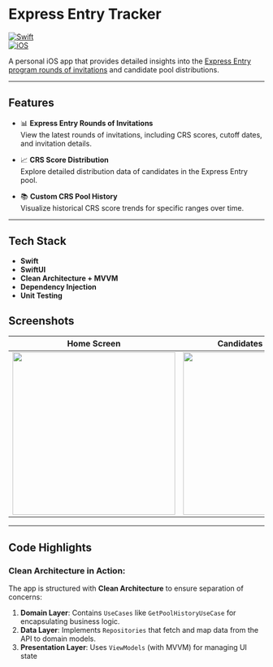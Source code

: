 # **Express Entry Tracker**  
[![Swift](https://img.shields.io/badge/Swift-5.0-orange)](https://swift.org/)  
[![iOS](https://img.shields.io/badge/iOS-18%2B-blue)](https://developer.apple.com/ios/)  

A personal iOS app that provides detailed insights into the [Express Entry program rounds of invitations](https://www.canada.ca/en/immigration-refugees-citizenship/services/immigrate-canada/express-entry/submit-profile/rounds-invitations.html) and candidate pool distributions.

---

## **Features**
- 📊 **Express Entry Rounds of Invitations**  
  View the latest rounds of invitations, including CRS scores, cutoff dates, and invitation details.
  
- 📈 **CRS Score Distribution**  
  Explore detailed distribution data of candidates in the Express Entry pool.

- 📚 **Custom CRS Pool History**  
  Visualize historical CRS score trends for specific ranges over time.

---

## **Tech Stack**
- **Swift**
- **SwiftUI**
- **Clean Architecture + MVVM**
- **Dependency Injection**
- **Unit Testing**


## **Screenshots**
| **Home Screen**                          | **Candidates Distribution** | **Pool History** |
|------------------------------------------|--------------------------------------------|--------------------------------------------|
| <img src="https://github.com/user-attachments/assets/eba3bcef-d181-4854-919c-ecb78d401219" width="320"> | <img src="https://github.com/user-attachments/assets/fd15f1c4-f10a-44ac-bdd4-e7d58a4b5a87" width="320"> | <img src="https://github.com/user-attachments/assets/7546a0c0-4b43-4f38-bff1-5884b0a7dea4" width="320"> |


---

## **Code Highlights**
### Clean Architecture in Action:
The app is structured with **Clean Architecture** to ensure separation of concerns:
1. **Domain Layer**: Contains `UseCases` like `GetPoolHistoryUseCase` for encapsulating business logic.  
2. **Data Layer**: Implements `Repositories` that fetch and map data from the API to domain models.  
3. **Presentation Layer**: Uses `ViewModels` (with MVVM) for managing UI state
